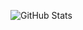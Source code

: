 ![GitHub Stats](https://github-readme-stats.vercel.app/api?username=buddhathapa12&&show_icons=true&title_color=ffffff&icon_color=bb2acf&text_color=daf7dc&bg_color=151515)
